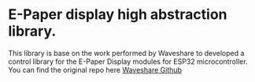 # E-Paper display high abstraction library.

This library is base on the work performed by Waveshare to developed a control library for the E-Paper Display modules for ESP32 microcontroller. You can find the original repo here [Waveshare Github](https://github.com/waveshare/e-Paper)
